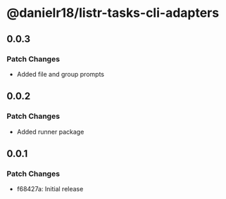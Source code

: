 # @danielr18/listr-tasks-cli-adapters

## 0.0.3

### Patch Changes

- Added file and group prompts

## 0.0.2

### Patch Changes

- Added runner package

## 0.0.1

### Patch Changes

- f68427a: Initial release
